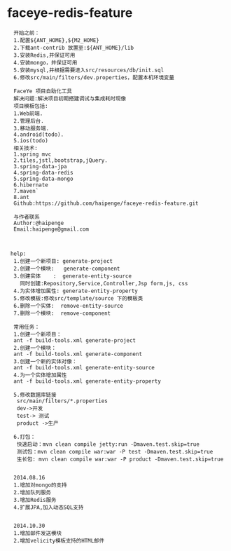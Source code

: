 faceye-redis-feature
==============
          
      开始之前：
      1.配置${ANT_HOME},${M2_HOME}
      2.下载ant-contrib 放置至:${ANT_HOME}/lib
      3.安装Redis,并保证可用
      4.安装mongo，并保证可用
      5.安装mysql,并根据需要进入src/resources/db/init.sql
      6.修改src/main/filters/dev.properties，配置本机环境变量
      
      FaceYe 项目自助化工具
      解决问题:解决项目初期搭建调试与集成耗时现像
      项目模板包括:
      1.Web前端.
      2.管理后台.
      3.移动服务端.
      4.android(todo).
      5.ios(todo)
      相关技术:
      1.spring mvc
      2.tiles,jstl,bootstrap,jQuery.
      3.spring-data-jpa
      4.spring-data-redis
      5.spring-data-mongo
      6.hibernate
      7.maven`
      8.ant
      Github:https://github.com/haipenge/faceye-redis-feature.git
      		
      与作者联系
      Author:@haipenge
      Email:haipenge@gmail.com
      
      		

     help:
      1.创建一个新项目: generate-project
      2.创建一个模块:   generate-component
      3.创建实体    :  generate-entity-source
        同时创建:Repository,Service,Controller,Jsp form,js, css
      4.为实体增加属性: generate-entity-property
      5.修改模板:修改src/template/source 下的模板类
      6.删除一个实体:  remove-entity-source
      7.删除一个模块:  remove-component
      
      常用任务：
      1.创建一个新项目：
      ant -f build-tools.xml generate-project
      2.创建一个模块：
      ant -f build-tools.xml generate-component
      3.创建一个新的实体对像：
      ant -f build-tools.xml generate-entity-source
      4.为一个实体增加属性
      ant -f build-tools.xml generate-entity-property
      
      5.修改数据库链接
       src/main/filters/*.properties
       dev->开发
       test-> 测试
       product ->生产
       
      6.打包：
       快速启动：mvn clean compile jetty:run -Dmaven.test.skip=true
       测试包：mvn clean compile war:war -P test -Dmaven.test.skip=true
       生长包: mvn clean compile war:war -P product -Dmaven.test.skip=true


      2014.08.16
      1.增加对mongo的支持
      2.增加队列服务
      3.增加Redis服务
      4.扩展JPA,加入动态SQL支持
      
      
      2014.10.30
      1.增加邮件发送模块
      2.增加velicity模板支持的HTML邮件
      

